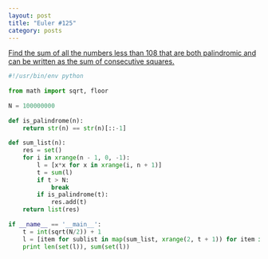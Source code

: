 ```yaml
---
layout: post
title: "Euler #125"
category: posts
---
```


[Find the sum of all the numbers less than 108 that are both palindromic and can be written as the sum of consecutive squares.](http://projecteuler.net/problem=125)

```python
#!/usr/bin/env python
 
from math import sqrt, floor
 
N = 100000000
 
def is_palindrome(n):
    return str(n) == str(n)[::-1]
 
def sum_list(n):
    res = set()
    for i in xrange(n - 1, 0, -1):
        l = [x*x for x in xrange(i, n + 1)]
        t = sum(l)
        if t > N:
            break
        if is_palindrome(t):
            res.add(t)
    return list(res)
 
if __name__ == '__main__':
    t = int(sqrt(N/2)) + 1
    l = [item for sublist in map(sum_list, xrange(2, t + 1)) for item in sublist]
    print len(set(l)), sum(set(l))
```
